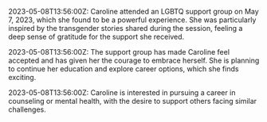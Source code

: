 2023-05-08T13:56:00Z: Caroline attended an LGBTQ support group on May 7, 2023, which she found to be a powerful experience. She was particularly inspired by the transgender stories shared during the session, feeling a deep sense of gratitude for the support she received.

2023-05-08T13:56:00Z: The support group has made Caroline feel accepted and has given her the courage to embrace herself. She is planning to continue her education and explore career options, which she finds exciting.

2023-05-08T13:56:00Z: Caroline is interested in pursuing a career in counseling or mental health, with the desire to support others facing similar challenges.